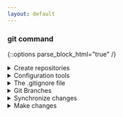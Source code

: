 ```yaml
---
layout: default
---
```

### git command
{::options parse_block_html="true" /}
<details><summary markdown="span">Create repositories</summary>
```
git init
git clone [url]
```
</details>
<details><summary markdown="span">Configuration tools</summary>
```
git config --list
git config --global user.name "[name]"
git config --global user.email "[email address]"
git config --global color.ui auto
```
</details>
<details><summary markdown="span">The .gitignore file</summary>
```
step:1 create a text file name .gitignore
step:2 include the files you want not to git
```
</details>
<details><summary markdown="span">Git Branches</summary>
```
git branch [branch-name]
git checkout [branch-name]
git merge [branch]
git branch -d [branch-name]
```
</details>
<details><summary markdown="span">Synchronize changes</summary>
```
git fetch  (Downloads all history from the remote tracking branches)
git merge  (Combines remote tracking branch into current local branch)
git push   (Uploads all local branch commits to GitHub)
git pull   (Updates your current local working branch with all new commits from the corresponding remote branch on GitHub. git pull is a combination of git fetch and git merge)
```
</details>
<details><summary markdown="span">Make changes</summary>
```
git log
```
Lists version history for the current branch
```
git log --follow [file]
```
Lists version history for a file, including renames
```
git diff [first-branch]...[second-branch]
```
Shows content differences between two branches
```
git show [commit]
```
git add [file]
git commit -m "[descriptive message]"
```
</details>
